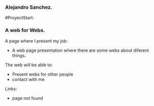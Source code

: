 ### Alejandro Sanchez.
#ProyectStart:
### A web for Webs.

A page where I present my job:
* A web page presentation where there are some webs about diferent things.

The web will be able to:
* Present webs for other people
* contact with me

Links:

* page not found
